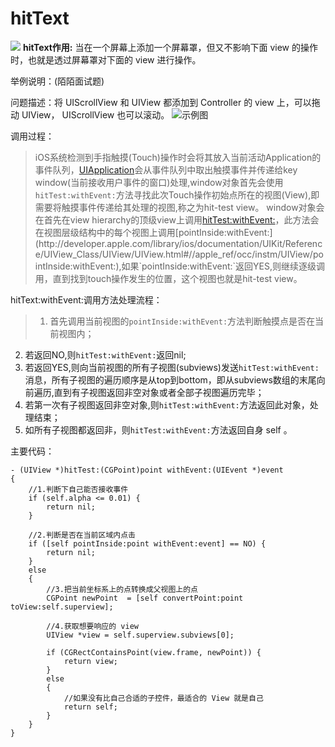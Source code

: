 # hitText
 ![](http://img.blog.csdn.net/20160520220942154)
**hitText作用:**  当在一个屏幕上添加一个屏幕罩，但又不影响下面 view 的操作时，也就是透过屏幕罩对下面的 view 进行操作。

举例说明：(陌陌面试题)

问题描述：将 UIScrollView 和 UIView 都添加到 Controller 的 view 上，可以拖动 UIView， UIScrollView 也可以滚动。
![示例图](http://upload-images.jianshu.io/upload_images/2370110-39fdaa46cc89692b.png?imageMogr2/auto-orient/strip%7CimageView2/2/w/1240)

调用过程：
> iOS系统检测到手指触摸(Touch)操作时会将其放入当前活动Application的事件队列，[UIApplication](http://developer.apple.com/library/ios/documentation/UIKit/Reference/UIApplication_Class/)会从事件队列中取出触摸事件并传递给key window(当前接收用户事件的窗口)处理,window对象首先会使用`hitTest:withEvent:`方法寻找此次Touch操作初始点所在的视图(View),即需要将触摸事件传递给其处理的视图,称之为hit-test view。
window对象会在首先在view hierarchy的顶级view上调用[hitTest:withEvent:](http://developer.apple.com/library/ios/documentation/UIKit/Reference/UIView_Class/UIView/UIView.html#//apple_ref/occ/instm/UIView/hitTest:withEvent:)，此方法会在视图层级结构中的每个视图上调用[pointInside:withEvent:](http://developer.apple.com/library/ios/documentation/UIKit/Reference/UIView_Class/UIView/UIView.html#//apple_ref/occ/instm/UIView/pointInside:withEvent:),如果`pointInside:withEvent:`返回YES,则继续逐级调用，直到找到touch操作发生的位置，这个视图也就是hit-test view。


hitText:withEvent:调用方法处理流程：

> 1. 首先调用当前视图的`pointInside:withEvent:`方法判断触摸点是否在当前视图内；
2. 若返回NO,则`hitTest:withEvent:`返回nil;
3. 若返回YES,则向当前视图的所有子视图(subviews)发送`hitTest:withEvent:`消息，所有子视图的遍历顺序是从top到bottom，即从subviews数组的末尾向前遍历,直到有子视图返回非空对象或者全部子视图遍历完毕；
4. 若第一次有子视图返回非空对象,则`hitTest:withEvent:`方法返回此对象，处理结束；
5. 如所有子视图都返回非，则`hitTest:withEvent:`方法返回自身 self 。

主要代码：
````
- (UIView *)hitTest:(CGPoint)point withEvent:(UIEvent *)event
{
    //1.判断下自己能否接收事件
    if (self.alpha <= 0.01) {
        return nil;
    }

    //2.判断是否在当前区域内点击
    if ([self pointInside:point withEvent:event] == NO) {
        return nil;
    }
    else
    {
        //3.把当前坐标系上的点转换成父视图上的点
        CGPoint newPoint  = [self convertPoint:point toView:self.superview];
        
        //4.获取想要响应的 view
        UIView *view = self.superview.subviews[0];
        
        if (CGRectContainsPoint(view.frame, newPoint)) {
            return view;
        }
        else
        {
            //如果没有比自己合适的子控件，最适合的 View 就是自己
            return self;
        }
    }
}
````
